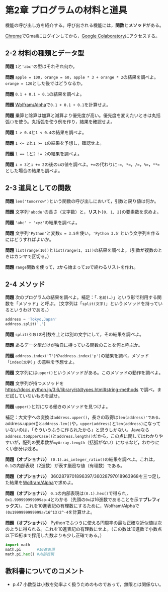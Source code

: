 # 第2章 プログラムの材料と道具

機能の呼び出し方を紹介する。呼び出される機能には，**関数**と**メソッド**がある。

[Chrome](https://www.google.co.jp/chrome/)でGmailにログインしてから，[Google Colaboratory](https://research.google.com/colaboratory/)にアクセスする。

## 2-2 材料の種類とデータ型

**問題** `1`と`'abc'`の型はそれぞれ何か。

**問題** `apple = 100`，`orange = 60`，`apple * 3 + orange * 2`の結果を調べよ。`orange = 120`とした後ではどうなるか。

**問題** `0.1 + 0.1 + 0.1`の結果を調べよ。

**問題** [Wolfram/Alpha](https://www.wolframalpha.com/)で`0.1 + 0.1 + 0.1`を計算せよ。

**問題** 乗算と除算は加算と減算より優先度が高い。優先度を変えたいときは丸括弧`()`を使う。丸括弧を使う例を作り，結果を確認せよ。

**問題** `1 > 0.4`と`1 < 0.4`の結果を調べよ。

**問題** `1 <= 2`と`1 >= 1`の結果を予想し，確認せよ。

**問題** `1 == 1`と`2 != 2`の結果を調べよ。

**問題** `i = 3`と`i += 2`の後の`i`の値を調べよ。`+=`の代わりに`-=`，`*=`，`/=`，`%=`，`**=`とした場合の結果も調べよ。

## 2-3 道具としての関数

**問題** `len('tomorrow')`という関数の呼び出しにおいて，引数と戻り値は何か。

**問題** 文字列`'abcde'`の長さ（文字数）と，**リスト**`[0, 1, 2]`の要素数を求めよ。

**問題** `'abc' + 'xyz'`の結果を調べよ。

**問題** 文字列`'Python'`と変数`x = 3.5`を使い，`'Python 3.5'`という文字列を作るにはどうすればよいか。

**問題** `list(range(10))`と`list(range(1, 11))`の結果を調べよ。（引数が複数のときはカンマで区切る。）

**問題** `range`関数を使って，`3`から始まって`10`で終わるリストを作れ。

## 2-4 メソッド

**問題** 次のプログラムの結果を調べよ。補足：「`.名前(…)`」という形で利用する関数を「メソッド」と呼ぶ。（文字列は「`split(文字)`」というメソッドを持っているというわけである。）

```python
address = 'Tokyo,Japan'
address.split(',')
```

**問題** `split(引数)`の引数を上とは別の文字にして，その結果を調べよ。

**問題** あるデータ型だけが独自に持っている関数のことを何と呼ぶか。

**問題** `address.index('T')`や`address.index('p')`の結果を調べ，メソッド「`index(文字)`」の意味を予想せよ。

**問題** 文字列には`upper()`というメソッドがある。このメソッドの動作を調べよ。

**問題** 文字列が持つメソッドを https://docs.python.jp/3.6/library/stdtypes.html#string-methods で調べ，まだ試していないものを試せ。

**問題** `upper()`と対になる働きのメソッドを見つけよ。

補足：大文字への変換は`address.upper()`，長さの取得は`len(address)'である。`address.upper()`とaddress.len()`や，`upper(address)`と`len(address)`になっていないのは，「そういうふうに作られたから」と思うしかない。Javaなら`address.toUpperCase()`と`address.length()`だから，この点に関してはわかりやすいが，配列の要素数が`myArray.length`（括弧がない）になるなど，わかりにくい部分は残る。

**問題（オプショナル）** `(0.1).as_integer_ratio()`の結果を調べよ。これは，`0.1`の内部表現（2進数）が表す厳密な値（有理数）である。

**問題（オプショナル）** 3602879701896397/36028797018963968を三つ足した結果を[Wolfram/Alpha](https://www.wolframalpha.com/)で求めよ。

**問題（オプショナル）** `0.1`の内部表現は`(0.1).hex()`で得られ，`0x1.999999999999ap-4`とわかる（先頭の`0x`は16進数であることを示す**プレフィックス**）。これを10進表記の有理数にするために，Wolfram/Alphaで`(0x1999999999999a/16^13)2^-4`を計算せよ。

**問題（オプショナル）** Pythonでふつうに使える円周率の最も正確な近似値は次のように得られる。これを10進表記の有理数にせよ。（この数は10進数で小数点以下15桁まで採用した数よりも少し正確である。）

```python
import math
math.pi       #10進表現
math.pi.hex() #内部表現
```

## 教科書についてのコメント

* p.47 小数型は小数を効率よく扱うためのものであって，無限とは関係ない。